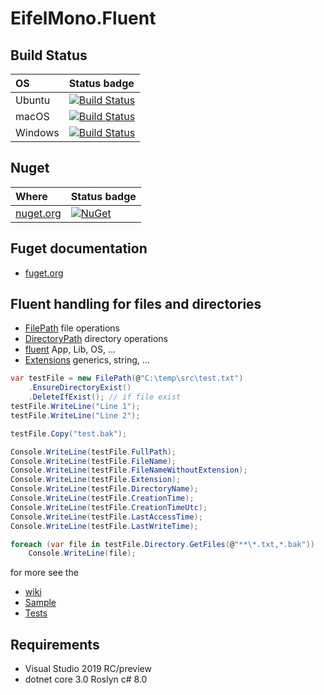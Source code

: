 # EifelMono.Fluent

## Build Status
| OS | Status badge |
|:--|:--|
| Ubuntu | [![Build Status](https://eifelmono.visualstudio.com/Eifelmono%20Fluent/_apis/build/status/Eifelmono%20Fluent-CI%20Ubuntu?branchName=master)](https://eifelmono.visualstudio.com/Eifelmono%20Fluent/_build/latest?definitionId=3&branchName=master)|
| macOS | [![Build Status](https://eifelmono.visualstudio.com/Eifelmono%20Fluent/_apis/build/status/Eifelmono%20Fluent-CI%20macOS?branchName=master)](https://eifelmono.visualstudio.com/Eifelmono%20Fluent/_build/latest?definitionId=4&branchName=master)|
| Windows | [![Build Status](https://eifelmono.visualstudio.com/Eifelmono%20Fluent/_apis/build/status/Eifelmono%20Fluent-CI%20Windows?branchName=master)](https://eifelmono.visualstudio.com/Eifelmono%20Fluent/_build/latest?definitionId=5&branchName=master) |

## Nuget

| Where | Status badge | 
|:--|:--|
| [nuget.org](https://nuget.org) | [![NuGet][main-nuget-badge]][main-nuget] |

## Fuget documentation

* [fuget.org](https://www.fuget.org/packages/EifelMono.Fluent)


[main-nuget]: https://www.nuget.org/packages/EifelMono.Fluent/
[main-nuget-badge]: https://img.shields.io/nuget/v/EifelMono.Fluent.svg?style=flat-square&label=nuget

## Fluent handling for files and directories

* [FilePath](https://github.com/EifelMono/EifelMono.Fluent/wiki/FilePath) file operations
* [DirectoryPath](https://github.com/EifelMono/EifelMono.Fluent/wiki/DirectoryPath) directory operations
* [fluent](https://github.com/EifelMono/EifelMono.Fluent/wiki/fluent) App, Lib, OS, ...
* [Extensions](https://github.com/EifelMono/EifelMono.Fluent/wiki/Extensions) generics, string, ...


```csharp
var testFile = new FilePath(@"C:\temp\src\test.txt")
    .EnsureDirectoryExist()
    .DeleteIfExist(); // if file exist
testFile.WriteLine("Line 1");
testFile.WriteLine("Line 2");

testFile.Copy("test.bak");

Console.WriteLine(testFile.FullPath);
Console.WriteLine(testFile.FileName);
Console.WriteLine(testFile.FileNameWithoutExtension);
Console.WriteLine(testFile.Extension);
Console.WriteLine(testFile.DirectoryName);
Console.WriteLine(testFile.CreationTime);
Console.WriteLine(testFile.CreationTimeUtc);
Console.WriteLine(testFile.LastAccessTime);
Console.WriteLine(testFile.LastWriteTime);

foreach (var file in testFile.Directory.GetFiles(@"**\*.txt,*.bak"))
    Console.WriteLine(file);
```
for more see the
* [wiki](https://github.com/EifelMono/EifelMono.Fluent/wiki)
* [Sample](https://github.com/EifelMono/EifelMono.Fluent/blob/master/src/EifelMono.Fluent.ConsoleTestApp/Program.cs)
* [Tests](https://github.com/EifelMono/EifelMono.Fluent/tree/master/src/EifelMono.Fluent.Test)

##  Requirements

* Visual Studio 2019 RC/preview
* dotnet core 3.0 Roslyn c# 8.0 

